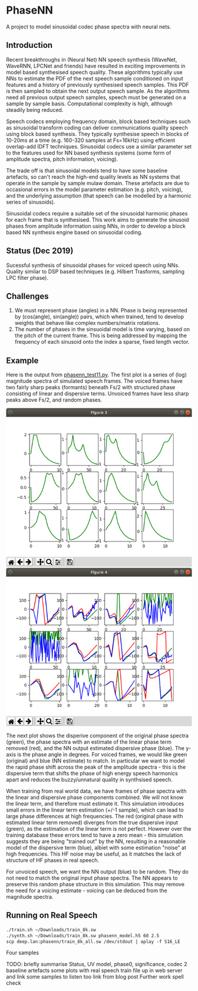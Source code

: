 # PhaseNN

A project to model sinusoidal codec phase spectra with neural nets.

## Introduction

Recent breakthroughs in (Neural Net) NN speech synthesis (WaveNet, WaveRNN, LPCNet and friends) have resulted in exciting improvements in model based synthesised speech quality.  These algorithms typically use NNs to estimate the PDF of the next speech sample conditioned on input features and a history of previously synthesised speech samples.  This PDF is then sampled to obtain the next output speech sample.  As the algorithms need all previous output speech samples, speech must be generated on a sample by sample basis.  Computational complexity is high, although steadily being reduced.

Speech codecs employing frequency domain, block based techniques such as sinusoidal transform coding can deliver communications quality speech using block based synthesis.  They typically synthesise speech in blocks of 10-20ms at a time (e.g. 160-320 samples at Fs=16kHz) using efficient overlap-add IDFT techniques.  Sinusoidal codecs use a similar parameter set to the features used for NN based synthesis systems (some form of amplitude spectra, pitch information, voicing).

The trade off is that sinusoidal models tend to have some baseline artefacts, so can't reach the high-end quality levels as NN systems that operate in the sample by sample mulaw domain.  These artefacts are due to occasional errors in the model parameter estimation (e.g. pitch, voicing), and the underlying assumption (that speech can be modelled by a harmonic series of sinusoids).

Sinusoidal codecs require a suitable set of the sinusoidal harmonic phases for each frame that is synthesised. This work aims to generate the sinusoid phases from amplitude information using NNs, in order to develop a block based NN synthesis engine based on sinusoidal coding.

## Status (Dec 2019)

Sucessful synthesis of sinusoidal phases for voiced speech using NNs.
Quality similar to DSP based techniques (e.g. Hilbert Trasforms, sampling LPC filter phase).

## Challenges

1. We must represent phase (angles) in a NN.  Phase is being represented by (cos(angle), sin(angle)) pairs, which when trained, tend to develop weights that behave like complex numbers/matrix rotations.
1. The number of phases in the sinsuoidal model is time varying, based on the pitch of the current frame.  This is being addressed by mapping the frequency of each sinusoid onto the index a sparse, fixed length vector. 

## Example

Here is the output from [phasenn_test11.py](phasenn_test11.py).  The first plot is a series of (log) magnitude spectra of simulated speech frames.  The voiced frames have two fairly sharp peaks (formants) beneath Fs/2 with structured phase consisting of linear and dispersive terms.  Unvoiced frames have less sharp peaks above Fs/2, and random phases.

![](example_mag.png "Magnitude Spectra")
![](example_phase.png "Phase Spectra")

The next plot shows the disperive component of the original phase spectra (green), the phase spectra with an estimate of the linear phase term removed (red), and the NN output estimated dispersive phase (blue).  The y-axis is the phase angle in degrees. For voiced frames, we would like green (original) and blue (NN estimate) to match.  In particular we want to model the rapid phase shift across the peak of the amplitude spectra - this is the dispersive term that shifts the phase of high energy speech harmonics apart and reduces the buzzy/unnatural quality in synthsised speech.

When training from real world data, we have frames of phase spectra with the linear and dispersive phase components combined. We will not know the linear term, and therefore must estimate it. This simulation introduces small errors in the linear term estimation (+/-1 sample), which can lead to large phase differences at high frequencies.  The red (original phase with estimated linear term removed) diverges from the true dispersive input (green), as the estimation of the linear term is not perfect.  However over the training database these errors tend to have a zero mean - this simulation suggests they are being "trained out" by the NN, resulting in a reasonable model of the dispersive term (blue), albiet with some estimation "noise" at high frequencies.  This HF noise may be useful, as it matches the lack of structure of HF phases in real speech.

For unvoiced speech, we want the NN output (blue) to be random.  They do not need to match the original input phase spectra. The NN appears to preserve this random phase structure in this simulation.  This may remove the need for a voicing estimate - voicing can be deduced from the magnitude spectra.

## Running on Real Speech

```
./train.sh ~/Downloads/train_8k.sw
./synth.sh ~/Downloads/train_8k.sw phasenn_model.h5 60 2.5
scp deep.lan:phasenn/train_8k_all.sw /dev/stdout | aplay -f S16_LE
```
Four samples

TODO:
briefly summarise Status, UV model, phase0, significance, codec 2 baseline artefacts
some plots with real speech
train file up in web server and link
some samples to listen too
link from blog post
Further work
spell check
